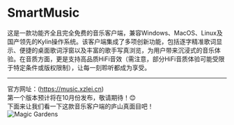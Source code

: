 # SmartMusic
这是一款功能齐全且完全免费的音乐客户端，兼容Windows、MacOS、Linux及国产领先的Kylin操作系统。该客户端集成了多项创新功能，包括逐字精准歌词显示、便捷的桌面歌词浮窗以及丰富的歌手写真浏览，为用户带来沉浸式的音乐体验。在音质方面，更是支持高品质HiFi音效（需注意，部分HiFi音质体验可能受限于特定条件或版权限制），让每一刻聆听都成为享受。

<hr/>

官方网址：(https://music.xzlei.cn)<br/>
第一个版本预计将在10月份发布，敬请期待！😊<br/>
下面来让我们看一下这款音乐客户端的庐山真面目吧！<br/>
![](https://music.xzlei.cn/img/pmjt-print.png "Magic Gardens")

